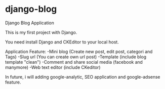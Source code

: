 # django-blog
Django Blog Application

This is my first project with Django.

You need install Django and CKEditor to your local host.

Application Feature:
-Mini blog (Create new post, edit post, categori and Tags)
-Slug url (You can create own url post)
-Template (include blog template "clean")
-Comment and share social media (facebook and manymore)
-Web text editor (include CKeditor)

In future, i will adding google-analytic, SEO application and google-adsense feature.
